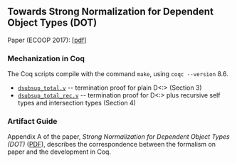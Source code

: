 ## Towards Strong Normalization for Dependent Object Types (DOT) ##

Paper (ECOOP 2017): [[pdf](https://www.cs.purdue.edu/homes/rompf/papers/wang-ecoop17.pdf)]

### Mechanization in Coq ###

The Coq scripts compile with the command `make`, using `coqc --version` 8.6.

- [`dsubsup_total.v`](dsubsup_total.v) -- termination proof for plain D<:> (Section 3) 
- [`dsubsup_total_rec.v`](dsubsup_total_rec.v) -- termination proof for D<:> plus recursive self types and intersection types (Section 4)

### Artifact Guide ###

Appendix A of the paper, _Strong Normalization for Dependent Object Types (DOT)_ ([PDF](https://www.cs.purdue.edu/homes/rompf/papers/wang-ecoop17.pdf)), describes the correspondence between the formalism on paper and the development in Coq.